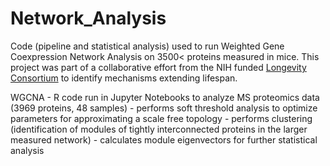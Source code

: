# Network_Analysis
Code (pipeline and statistical analysis) used to run Weighted Gene Coexpression Network Analysis on 3500&lt; proteins measured in mice. This project was part of a collaborative effort from the NIH funded [Longevity Consortium](https://www.longevityconsortium.org) to identify mechanisms extending lifespan.

WGCNA - R code run in Jupyter Notebooks to analyze MS proteomics data (3969 proteins, 48 samples)
      - performs soft threshold analysis to optimize parameters for approximating a scale free topology
      - performs clustering (identification of modules of tightly interconnected proteins in the larger measured network)
      - calculates module eigenvectors for further statistical analysis 
